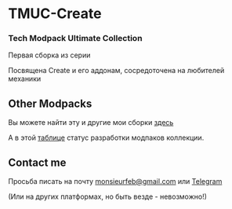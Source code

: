 # TMUC-Create
### Tech Modpack Ultimate Collection

Первая сборка из серии

Посвящена Create и его аддонам, сосредоточена на любителей механики

## Other Modpacks
Вы можете найти эту и другие мои сборки [здесь](https://monsieurfeb.github.io/modpacks.html)

А в этой [таблице](https://docs.google.com/spreadsheets/d/1lLu7JaAFoo23XOV87XWc5rpGY2zUfxdeOsy7jaUptiE/edit?usp=sharing) статус разработки модпаков коллекции.

## Contact me
Просьба писать на почту monsieurfeb@gmail.com или [Telegram](https://t.me/thirdBTP)

(Или на других платформах, но быть везде - невозможно!)
